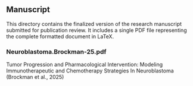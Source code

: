 ## Manuscript

This directory contains the finalized version of the research manuscript submitted for publication review. It includes a single PDF file representing the complete formatted document in LaTeX. 

### Neuroblastoma.Brockman-25.pdf

Tumor Progression and Pharmacological Intervention: Modeling Immunotherapeutic and Chemotherapy Strategies In Neuroblastoma (Brockman et al., 2025)
